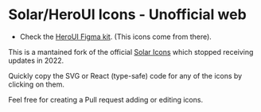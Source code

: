 # Solar/HeroUI Icons - Unofficial web

- Check the [HeroUI Figma kit](https://www.figma.com/design/KUipJdEGOtHDIHetGCq6eV/HeroUI-Figma-Kit--Community---Community-?node-id=3497-4833&t=2lSu4pAMlGkjTJnJ-1). (This icons come from there).

This is a mantained fork of the official [Solar Icons](https://www.figma.com/community/file/1166831539721848736) which stopped receiving updates in 2022.

Quickly copy the SVG or React (type-safe) code for any of the icons by clicking on them.

Feel free for creating a Pull request adding or editing icons.
